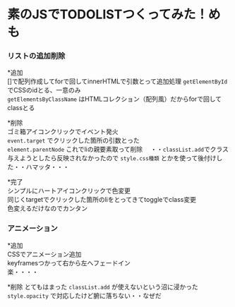 # 素のJSでTODOLISTつくってみた！めも

### リストの追加削除

*追加  
[]で配列作成してforで回してinnerHTMLで引数とって追加処理
`getElementById` でCSSのidとる、一意のみ  
`getElementsByClassName` はHTMLコレクション（配列風）だからforで回してclassとる

*削除  
ゴミ箱アイコンクリックでイベント発火  
`event.target` でクリックした箇所の引数とった  
`element.parentNode` これでliの親要素取って削除
　・・`classList.add`でクラス与えようとしたら反映されなかったので
 `style.css種類` とかを使って後付けした・・ハマッタ・・・

*完了  
シンプルにハートアイコンクリックで色変更  
同じくtargetでクリックした箇所のliをとってきてtoggleでclass変更  
色変えるだけなのでカンタン



### アニメーション

*追加  
CSSでアニメーション追加  
keyframesつかって右から左へフェードイン  
楽・・・・

*削除
とてもはまった
`classList.add` が使えないという沼に浸かった  
`style.opacity` で対応したけど腑に落ちない・・なぜだ
